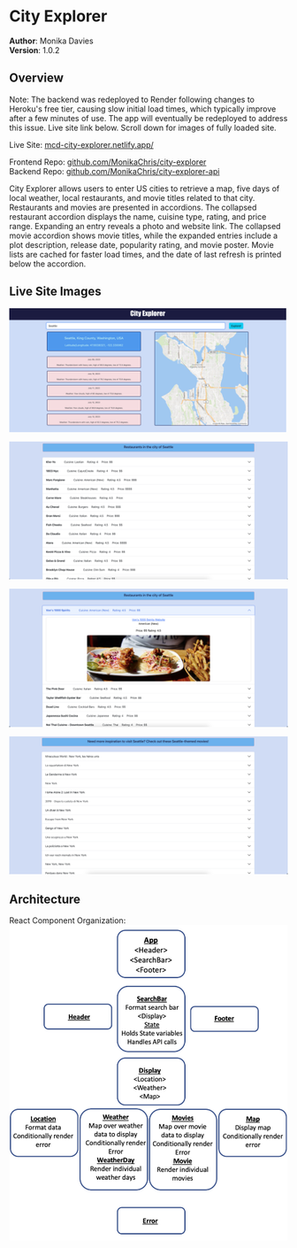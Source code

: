 # City Explorer

**Author**: Monika Davies\
**Version**: 1.0.2

## Overview

Note: The backend was redeployed to Render following changes to Heroku's free tier, causing slow initial load times, which typically improve after a few minutes of use. The app will eventually be redeployed to address this issue. Live site link below. Scroll down for images of fully loaded site.

Live Site: [mcd-city-explorer.netlify.app/](https://mcd-city-explorer.netlify.app/)

Frontend Repo: [github.com/MonikaChris/city-explorer](https://github.com/MonikaChris/city-explorer)\
Backend Repo: [github.com/MonikaChris/city-explorer-api](https://github.com/MonikaChris/city-explorer-api)

City Explorer allows users to enter US cities to retrieve a map, five days of local weather, local restaurants, and movie titles related to that city. Restaurants and movies are presented in accordions. The collapsed restaurant accordion displays the name, cuisine type, rating, and price range. Expanding an entry reveals a photo and website link. The collapsed movie accordion shows movie titles, while the expanded entries include a plot description, release date, popularity rating, and movie poster. Movie lists are cached for faster load times, and the date of last refresh is printed below the accordion.

## Live Site Images

![Map/Weather Site Image](src/images/mapWeather.png)

![Restaurant List Site Image](src/images/restaurantsList.png)

![Expanded Restaurant List Site Image](src/images/expandedRestaurants.png)

![Movie List Site Image](src/images/movieList.png)

## Architecture

React Component Organization:
![Component Flowchart](src/images/cityexpcomps.jpg)
